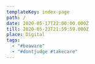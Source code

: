```yaml
---
templateKey: index-page
path: /
date: 2020-05-17T22:00:00.000Z
till: 2020-05-23T21:59:59.000Z
place: Digital
tags:
  - "#beaware"
  - "#dontjudge #takecare"
---
```

